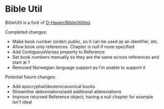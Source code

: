 # Bible Util

BibleUtil is a fork of [D-Haven/BibleUtilities](https://github.com/D-Haven/BibleUtilities)

Completed changes:
* Make book number (order) public, so it can be used as an identifier, etc.
* Allow book only references. Chapter is null if none specified
* Add ContiguousVerses property to Reference
* Set book numbers manually so they are the same across references and start at 1
* Removed Norwegian language support as I'm unable to support it

Potential future changes:
* Add apocryphal/deuterocanonical books
* Streamline abbreviations/add additional abbreviations
* Improve returned Reference object; having a null chapter for example isn't ideal
